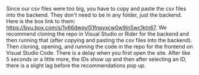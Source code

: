 Since our csv files were too big, you have to copy and paste the csv files into the backend. They don't need to be in any folder, just the backend. 
Here is the box link to them: https://byu.box.com/s/1y66dwqyl51fnpvxcw0w9ln5wc1ktn67. 
We recommend cloning the repo in Visual Studio or Rider for the backend and then running that (after copying and pasting the csv files into the backend). Then cloning, opening, and running the code in the repo for the frontend on Visual Studio Code. 
There is a delay when you first open the site. After like 5 seconds or a little more, the IDs show up and then after selecting an ID, there is a slight lag before the recommendations pop up. 
